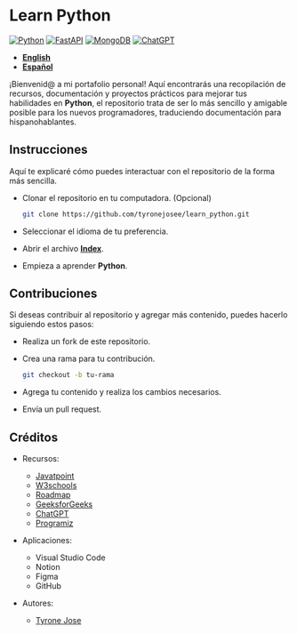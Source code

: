 # Learn Python

[![Python](https://img.shields.io/badge/Python-3.10+-yellow?style=for-the-badge&logo=python&logoColor=white&labelColor=101010)](https://python.org)
[![FastAPI](https://img.shields.io/badge/FastAPI-0.88.0+-00a393?style=for-the-badge&logo=fastapi&logoColor=white&labelColor=101010)](https://fastapi.tiangolo.com)
[![MongoDB](https://img.shields.io/badge/MongoDB-6.0+-00684A?style=for-the-badge&logo=mongodb&logoColor=white&labelColor=101010)](https://www.mongodb.com)
[![ChatGPT](https://img.shields.io/badge/ChatGPT-GPT--4-7CF178?style=for-the-badge&logo=openai&logoColor=white&labelColor=101010)](https://platform.openai.com)

- **[English](README.md)**
- **[Español](README_ESP.md)**

¡Bienvenid@ a mi portafolio personal! Aquí encontrarás una recopilación de recursos, documentación y proyectos prácticos para mejorar tus habilidades en **Python**, el repositorio trata de ser lo más sencillo y amigable posible para los nuevos programadores, traduciendo documentación para hispanohablantes.

## Instrucciones

Aquí te explicaré cómo puedes interactuar con el repositorio de la forma más sencilla.

- Clonar el repositorio en tu computadora. (Opcional)

   ```bash
   git clone https://github.com/tyronejosee/learn_python.git
   ```

- Seleccionar el idioma de tu preferencia.

- Abrir el archivo **[Index](espanol/index.md)**.

- Empieza a aprender **Python**.

## Contribuciones

Si deseas contribuir al repositorio y agregar más contenido, puedes hacerlo siguiendo estos pasos:

- Realiza un fork de este repositorio.

- Crea una rama para tu contribución.

    ```bash
    git checkout -b tu-rama
    ```

- Agrega tu contenido y realiza los cambios necesarios.

- Envía un pull request.

## Créditos

- Recursos:

  - [Javatpoint](https://www.javatpoint.com/)
  - [W3schools](https://www.w3schools.com/)
  - [Roadmap](https://roadmap.sh/)
  - [GeeksforGeeks](https://www.geeksforgeeks.org/)
  - [ChatGPT](http://chat.openai.com/)
  - [Programiz](https://www.programiz.com/)

- Aplicaciones:
  - Visual Studio Code
  - Notion
  - Figma
  - GitHub

- Autores:

  - [Tyrone Jose](https://github.com/tyronejosee)
